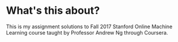# What's this about?

This is my assignment solutions to Fall 2017 Stanford Online Machine Learning course taught by Professor Andrew Ng through Coursera.
